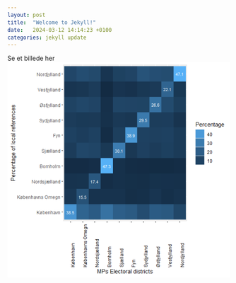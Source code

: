 ```yaml
---
layout: post
title:  "Welcome to Jekyll!"
date:   2024-03-12 14:14:23 +0100
categories: jekyll update
---
```


Se et billede her ![]( /docs/assets/heatmap_final_final_final.png)